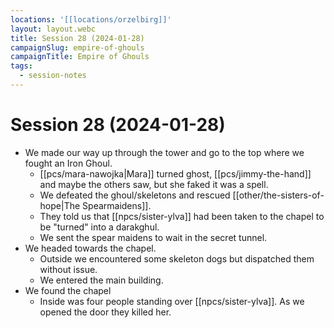 ```yaml
---
locations: '[[locations/orzelbirg]]'
layout: layout.webc
title: Session 28 (2024-01-28)
campaignSlug: empire-of-ghouls
campaignTitle: Empire of Ghouls
tags:
  - session-notes
---
```

# Session 28 (2024-01-28)

- We made our way up through the tower and go to the top where we fought an Iron Ghoul.
	- [[pcs/mara-nawojka|Mara]] turned ghost, [[pcs/jimmy-the-hand]] and maybe the others saw, but she faked it was a spell.
	- We defeated the ghoul/skeletons and rescued [[other/the-sisters-of-hope|The Spearmaidens]].
	- They told us that [[npcs/sister-ylva]] had been taken to the chapel to be "turned" into a darakghul.
	- We sent the spear maidens to wait in the secret tunnel.
- We headed towards the chapel.
	- Outside we encountered some skeleton dogs but dispatched them without issue.
	- We entered the main building.
- We found the chapel
	- Inside was four people standing over [[npcs/sister-ylva]]. As we opened the door they killed her.
